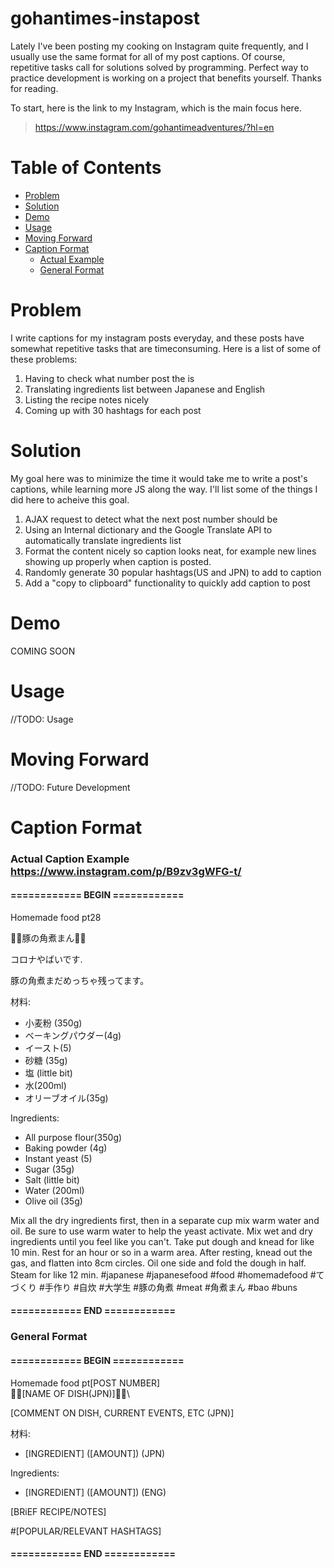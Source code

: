 # gohantimes-instapost

Lately I've been posting my cooking on Instagram quite frequently, and I usually use the same format for all of my post captions. Of course, repetitive tasks call for solutions solved by programming. Perfect way to practice development is working on a project that benefits yourself. Thanks for reading. 

To start, here is the link to my Instagram, which is the main focus here.

> https://www.instagram.com/gohantimeadventures/?hl=en

# Table of Contents

- [Problem](https://github.com/shinmm/gohantimes-instapost#problem)
- [Solution](https://github.com/shinmm/gohantimes-instapost#solution)
- [Demo](https://github.com/shinmm/gohantimes-instapost#demo)
- [Usage]()
- [Moving Forward]()
- [Caption Format](#heading-2)
  * [Actual Example](#sub-heading-2)
  * [General Format](#sub-sub-heading-2)


# Problem
I write captions for my instagram posts everyday, and these posts have somewhat repetitive tasks that are timeconsuming. 
Here is a list of some of these problems:
1. Having to check what number post the is
1. Translating ingredients list between Japanese and English
1. Listing the recipe notes nicely
1. Coming up with 30 hashtags for each post


# Solution

My goal here was to minimize the time it would take me to write a post's captions, while learning more JS along the way.
I'll list some of the things I did here to acheive this goal.
1. AJAX request to detect what the next post number should be
1. Using an Internal dictionary and the Google Translate API to automatically translate ingredients list
1. Format the content nicely so caption looks neat, for example new lines showing up properly when caption is posted.
1. Randomly generate 30 popular hashtags(US and JPN) to add to caption
1. Add a "copy to clipboard" functionality to quickly add caption to post

# Demo
COMING SOON

# Usage
//TODO: Usage

# Moving Forward
//TODO: Future Development

# Caption Format


### Actual Caption Example https://www.instagram.com/p/B9zv3gWFG-t/
#### ============ BEGIN ============

Homemade food pt28&nbsp;

🍙🍙豚の角煮まん🍙🍙&nbsp;  

コロナやばいです.

豚の角煮まだめっちゃ残ってます。

材料:
- 小麦粉 (350g)
- ベーキングパウダー(4g)
- イースト(5)
- 砂糖 (35g)
- 塩 (little bit)
- 水(200ml)
- オリーブオイル(35g)

Ingredients:
- All purpose flour(350g)
- Baking powder (4g)
- Instant yeast (5)
- Sugar (35g)
- Salt (little bit)
- Water (200ml)
- Olive oil (35g)

Mix all the dry ingredients first, then in a separate cup mix warm water and oil. Be sure to use warm water to help the yeast activate. Mix wet and dry ingredients until you feel like you can't. Take put dough and knead for like 10 min. Rest for an hour or so in a warm area. After resting, knead out the gas, and flatten into 8cm circles. Oil one side and fold the dough in half. Steam for like 12 min.
#japanese #japanesefood #food #homemadefood #てづくり #手作り #自炊 #大学生 #豚の角煮 #meat #角煮まん #bao #buns

#### ============ END ============


### General Format

#### ============ BEGIN ============

Homemade food pt[POST NUMBER]\
🍙🍙[NAME OF DISH(JPN)]🍙🍙\

[COMMENT ON DISH, CURRENT EVENTS, ETC (JPN)]

材料:
- [INGREDIENT] ([AMOUNT]) (JPN)

Ingredients:
- [INGREDIENT] ([AMOUNT]) (ENG)

[BRiEF RECIPE/NOTES]

#[POPULAR/RELEVANT HASHTAGS]

#### ============ END ============
